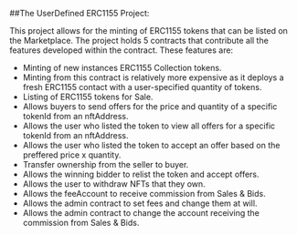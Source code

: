 
##The UserDefined ERC1155 Project:


This project allows for the minting of ERC1155 tokens that can be listed on the Marketplace. The project holds 5 contracts that contribute all the features developed within the contract. These features are:
- Minting of new instances ERC1155 Collection tokens.
- Minting from this contract is relatively more expensive as it deploys a fresh ERC1155 contact with a user-specified quantity of tokens.
- Listing of ERC1155 tokens for Sale. 
- Allows buyers to send offers for the price and quantity of a specific tokenId from an nftAddress.
- Allows the user who listed the token to view all offers for a specific tokenId from an nftAddress.
- Allows the user who listed the token to accept an offer based on the preffered price x quantity.
- Transfer ownership from the seller to buyer.
- Allows the winning bidder to relist the token and accept offers.
- Allows the user to withdraw NFTs that they own.
- Allows the feeAccount to receive commission from Sales & Bids.
- Allows the admin contract to set fees and change them at will.
- Allows the admin contract to change the account receiving the commission from Sales & Bids.
